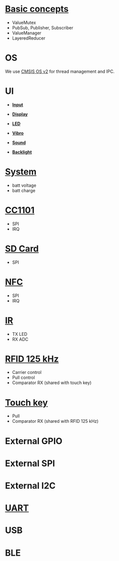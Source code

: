# [Basic concepts](Basic-API)

* ValueMutex
* PubSub, Publisher, Subscriber
* ValueManager
* LayeredReducer

# OS

We use [CMSIS OS v2](https://www.keil.com/pack/doc/CMSIS_Dev/RTOS2/html/group__CMSIS__RTOS.html) for thread management and IPC.

# UI

* **[Input](Input-API)**

* **[Display](Display-API)**

* **[LED](LED-API)**

* **[Vibro](Vibro-API)**

* **[Sound](Sound-API)**

* **[Backlight](Backlight-API)**

# [System](System-state-API)

* batt voltage
* batt charge

# [CC1101](CC1101-API)

* SPI
* IRQ

# [SD Card](SD-card-API)

* SPI

# [NFC](NFC-API)

* SPI
* IRQ

# [IR](IR-API)

* TX LED
* RX ADC

# [RFID 125 kHz](LF-RFID-API)

* Carrier control
* Pull control
* Comparator RX (shared with touch key)

# [Touch key](Touch-key-API)

* Pull
* Comparator RX (shared with RFID 125 kHz)

# External GPIO

# External SPI

# External I2C

# [UART](Serial-API)

# USB

# BLE
